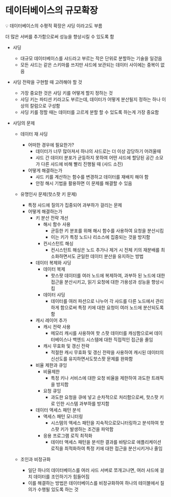 # 데이터베이스의 규모확장

<aside>
💡 데이터베이스의 수평적 확장은 샤딩 이라고도 부름

더 많은 서버를 추가함으로써 성능을 향상시킬 수 있도록 함

</aside>

- 샤딩
    - 대규모 데이터베이스를 샤드라고 부르는 작은 단위로 분할하는 기술을 일걷음
    - 모든 샤드는 같은 스키마를 쓰지만 샤드에 보관되는 데이터 사이에는 중복이 없음

- 샤딩 전략을 구현할 때 고려해야 할 것
    - 가장 중요한 것은 샤딩 키를 어떻게 할지 정하는 것
    - 샤딩 키는 파티션 키라고도 부르는데, 데이터가 어떻게 분산될지 정하는 하나 이상의 칼럼으로 구성함
    - 샤딩 키를 정할 때는 데이터를 고르게 분할 할 수 있도록 하는게 가장 중요함

- 샤딩의 문제
    - 데이터 재 샤딩
        - 어떠한 경우에 필요한가?
            - 데이터가 너무 많아져서 하나의 샤드로는 더 이상 감당하기 어려울때
            - 샤드 간 데이터 분포가 균등하지 못하여 어떤 샤드에 할당된 공간 소모가 다른 샤드에 비해 빨리 진행될 때 (샤드 소진)
        - 어떻게 해결하는가
            - 샤드 키를 계산하는 함수를 변경하고 데이터를 재배치 해야 함
            - 안정 해시 기법을 활용하면 이 문제를 해결할 수 있음
    - 유명인사 문제(핫스팟 키 문제)
        - 특정 샤드에 질의가 집중되어 과부하가 걸리는 문제
        - 어떻게 해결하는가
            - 키 분산 전략 개선
                - 해시 함수 사용
                    - 균등한 키 분포를 위해 해시 함수를 사용하여 요청을 분산시킴
                    - 이는 키가 특정 노드나 리소스에 집중되는 것을 방지함
                - 컨시스턴트 해싱
                    - 컨시스턴트 해싱은 노드 추가나 제거 시 전체 키의 재분배를 최소화하면서도 균일한 데이터 분산을 유지하는 방법
            - 데이터 복제와 샤딩
                - 데이터 복제
                    - 핫스팟 데이터를 여러 노드에 복제하여, 과부하 된 노드에 대한 접근을 분산시키고, 읽기 요청에 대한 가용성과 성능을 향상시킴
                - 데이터 샤딩
                    - 데이터를 여러 파션으로 나누어 각 샤드를 다른 노드에서 관리하게 함으로써 특정 키에 대한 요청이 여러 노드에 분산되도록 함
            - 캐시 레이어 추가
                - 캐시 전략 사용
                    - 메모리 캐시를 사용하여 핫 스팟 데이터를 캐싱함으로써 데이터베이스나 백엔드 시스템에 대한 직접적인 접근을 줄임
                - 캐시 무효화 및 갱신 전략
                    - 적절한 캐시 무효화 및 갱신 전략을 사용하여 캐시된 데이터의 신선도를 유지하면서도핫스팟 문제를 완화함
            - 비율 제한과 큐잉
                - 비율제한
                    - 특정 키나 서비스에 대한 요청 비율을 제한하여 과도한 트래픽을 방지함
                - 요청 큐잉
                    - 과도한 요청을 큐에 넣고 순차적으로 처리함으로써, 핫스팟 키로 인한 시스템 과부하를 방지함
            - 데이터 액세스 패턴 분석
                - 액세스 패턴 모니터링
                    - 시스템의 액세스 패턴을 지속적으로모니터링하고 분석하여 핫스팟 키가 발생하는 조건을 파악함
                - 응용 프로그램 로직 최적화
                    - 데이터 액세스 패턴을 분석한 결과를 바탕으로 애플리케이션 로직을 최적화하여 특정 키에 대한 접근을 분산시키거나 줄임
            
    - 조인과 비정규화
        - 일단 하나의 데이터베이스를 여러 샤드 서버로 쪼개고나면, 여러 샤드에 걸치 데이터를 조인하기가 힘들어짐
        - 이를 해결하는 방법은 데이터베이스를 비정규화하여 하나의 테이블에서 질의가 수행될 있도록 하는 것
